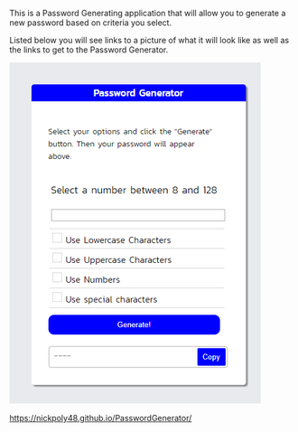 This is a Password Generating application that will allow you to generate a new password based on criteria you select.

Listed below you will see links to a picture of what it will look like as well as the links to get to the Password Generator.

![generator](/Assets/example_generator.png)

<https://nickpoly48.github.io/PasswordGenerator/>

